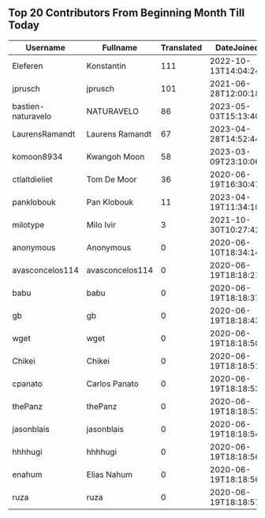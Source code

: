 ## Top 20 Contributors From Beginning Month Till Today ##
|Username|Fullname|Translated|DateJoined|
|--------|--------|----------|----------|
|Eleferen|Konstantin|111|2022-10-13T14:04:24Z|
|jprusch|jprusch|101|2021-06-28T12:00:18.|
|bastien-naturavelo|NATURAVELO|86|2023-05-03T15:13:40.|
|LaurensRamandt|Laurens Ramandt|67|2023-04-28T14:52:44.|
|komoon8934|Kwangoh Moon|58|2023-03-09T23:10:06.|
|ctlaltdieliet|Tom De Moor|36|2020-06-19T16:30:47Z|
|panklobouk|Pan Klobouk|11|2023-04-19T11:34:10.|
|milotype|Milo Ivir|3|2021-10-30T10:27:42.|
|anonymous|Anonymous|0|2020-06-10T18:34:14.|
|avasconcelos114|avasconcelos114|0|2020-06-19T18:18:27Z|
|babu|babu|0|2020-06-19T18:18:37.|
|gb|gb|0|2020-06-19T18:18:43.|
|wget|wget|0|2020-06-19T18:18:50Z|
|Chikei|Chikei|0|2020-06-19T18:18:51Z|
|cpanato|Carlos Panato|0|2020-06-19T18:18:53Z|
|thePanz|thePanz|0|2020-06-19T18:18:53Z|
|jasonblais|jasonblais|0|2020-06-19T18:18:54Z|
|hhhhugi|hhhhugi|0|2020-06-19T18:18:56.|
|enahum|Elias  Nahum|0|2020-06-19T18:18:56Z|
|ruza|ruza|0|2020-06-19T18:18:57.|
